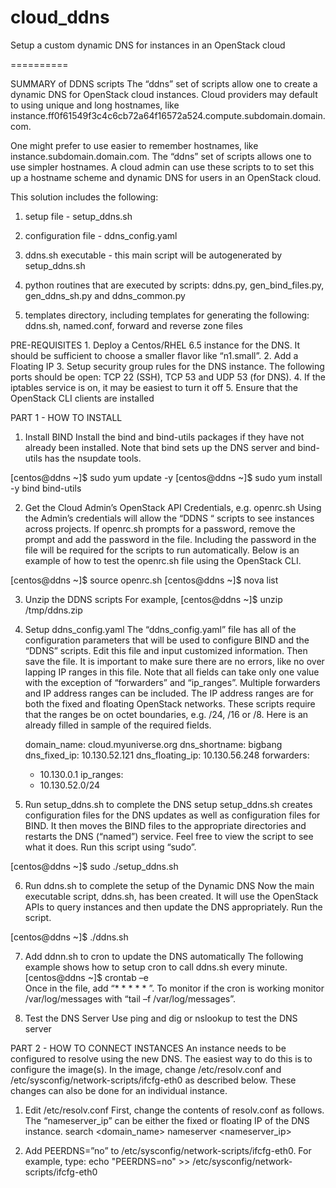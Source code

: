 cloud_ddns
==========

Setup a custom dynamic DNS for instances in an OpenStack cloud

==========

SUMMARY of DDNS scripts
The “ddns” set of scripts allow one to create a dynamic DNS for OpenStack cloud instances. Cloud providers may default to using unique and long hostnames, like instance.ff0f61549f3c4c6cb72a64f16572a524.compute.subdomain.domain.com.

One might prefer to use easier to remember hostnames, like instance.subdomain.domain.com. The “ddns” set of scripts allows one to use simpler hostnames. A cloud admin can use these scripts to to set this up a hostname scheme and dynamic DNS for users in an OpenStack cloud. 

This solution includes the following:

1.	setup file - setup_ddns.sh

2.	configuration file - ddns_config.yaml

3.	ddns.sh executable - this main script will be autogenerated by setup_ddns.sh

4.	python routines that are executed by scripts: ddns.py, gen_bind_files.py, gen_ddns_sh.py and ddns_common.py

5.	templates directory, including templates for generating the following: ddns.sh, named.conf, forward and reverse zone files

PRE-REQUISITES
    1.	Deploy a Centos/RHEL 6.5 instance for the DNS. It should be sufficient to choose a smaller flavor like “n1.small”.
    2.	Add a Floating IP
    3.	Setup security group rules for the DNS instance. The following ports should be open: TCP 22 (SSH), TCP 53 and UDP 53 (for DNS). 
    4.	If the iptables service is on, it may be easiest to turn it off
    5.	Ensure that the OpenStack CLI clients are installed 


PART 1 - HOW TO INSTALL

1. Install BIND
Install the bind and bind-utils packages if they have not already been installed. Note that bind sets up the DNS server and bind-utils has the nsupdate tools.

  [centos@ddns ~]$ sudo yum update -y
  [centos@ddns ~]$ sudo yum install -y bind bind-utils

2. Get the Cloud Admin’s OpenStack API Credentials, e.g. openrc.sh
Using the Admin’s credentials will allow the “DDNS “ scripts to see instances across projects. If openrc.sh prompts for a password, remove the prompt and add the password in the file. Including the password in the file will be required for the scripts to run automatically. Below is an example of how to test the openrc.sh file using the OpenStack CLI.

  [centos@ddns ~]$ source openrc.sh 
  [centos@ddns ~]$ nova list

3. Unzip the DDNS scripts
For example,
  [centos@ddns ~]$ unzip /tmp/ddns.zip

4. Setup ddns_config.yaml
The “ddns_config.yaml” file has all of the configuration parameters that will be used to configure BIND and the “DDNS” scripts. Edit this file and input customized information. Then save the file.  It is important to make sure there are no errors, like no over lapping IP ranges in this file. Note that all fields can take only one value with the exception of “forwarders” and “ip_ranges”. Multiple forwarders and IP address ranges can be included. The IP address ranges are for both the fixed and floating OpenStack networks. These scripts require that the ranges be on octet boundaries, e.g. /24, /16 or /8.
Here is an already filled in sample of the required fields.

    domain_name: cloud.myuniverse.org
    dns_shortname: bigbang
    dns_fixed_ip: 10.130.52.121
    dns_floating_ip: 10.130.56.248
    forwarders:
      - 10.130.0.1
    ip_ranges:
      - 10.130.52.0/24

5. Run setup_ddns.sh to complete the DNS setup
setup_ddns.sh creates configuration files for the DNS updates as well as configuration files for BIND. It then moves the BIND files to the appropriate directories and restarts the DNS (“named”) service.  Feel free to view the script to see what it does. Run this script using “sudo”. 

  [centos@ddns ~]$ sudo ./setup_ddns.sh

6. Run ddns.sh to complete the setup of the Dynamic DNS
Now the main executable script, ddns.sh, has been created. It will use the OpenStack APIs to query instances and then update the DNS appropriately. Run the script.

  [centos@ddns ~]$ ./ddns.sh

7. Add ddnn.sh to cron to update the DNS automatically
The following example shows how to setup cron to call ddns.sh every minute.
  [centos@ddns ~]$ crontab –e  
Once in the file, add  “* * * * * <path-to-script>”. To monitor if the cron is working monitor /var/log/messages with “tail –f /var/log/messages”.

8. Test the DNS Server
Use ping and dig or nslookup to test the DNS server

PART 2 - HOW TO CONNECT INSTANCES
An instance needs to be configured to resolve using the new DNS. The easiest way to do this is to configure the image(s). In the image, change /etc/resolv.conf and /etc/sysconfig/network-scripts/ifcfg-eth0 as described below. These changes can also be done for an individual instance. 

1. Edit /etc/resolv.conf
First, change the contents of resolv.conf as follows. The “nameserver_ip” can be either the fixed or floating IP of the DNS instance.
  search <domain_name>
  nameserver <nameserver_ip>

2. Add PEERDNS=”no” to /etc/sysconfig/network-scripts/ifcfg-eth0.
For example, type:
    echo "PEERDNS=no" >> /etc/sysconfig/network-scripts/ifcfg-eth0


